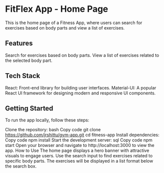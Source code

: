 # FitFlex App - Home Page
This is the home page of a Fitness App, where users can search for exercises based on body parts and view a list of exercises.

## Features
Search for exercises based on body parts.
View a list of exercises related to the selected body part.

## Tech Stack
React: Front-end library for building user interfaces.
Material-UI: A popular React UI framework for designing modern and responsive UI components.

## Getting Started
To run the app locally, follow these steps:

Clone the repository:
bash
Copy code
git clone https://github.com/jrshittu/gym-app.git
cd fitness-app
Install dependencies:
Copy code
npm install
Start the development server:
sql
Copy code
npm start
Open your browser and navigate to http://localhost:3000 to view the app.
How to Use
The home page displays a hero banner with attractive visuals to engage users.
Use the search input to find exercises related to specific body parts.
The exercises will be displayed in a list format below the search box.
